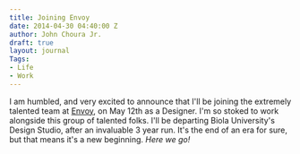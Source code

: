 ```yaml
---
title: Joining Envoy
date: 2014-04-30 04:40:00 Z
author: John Choura Jr.
draft: true
layout: journal
Tags:
- Life
- Work
---
```


I am humbled, and very excited to announce that I'll be joining the extremely talented team at [Envoy](http://www.weareenvoy.com/), on May 12th as a Designer. I'm so stoked to work alongside this group of talented folks. I'll be departing Biola University's Design Studio, after an invaluable 3 year run. It's the end of an era for sure, but that means it's a new beginning. *Here we go!*
